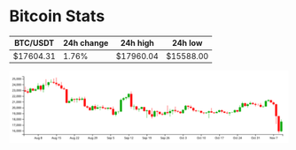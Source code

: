 # Bitcoin Stats

BTC/USDT|24h change|24h high|24h low|
|---|---|---|---|
|$17604.31|1.76%|$17960.04|$15588.00|

<img src="./chart.svg">
